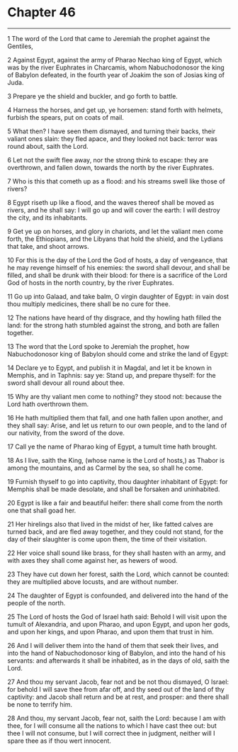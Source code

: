 # Chapter 46

***

1 The word of the Lord that came to Jeremiah the prophet against the Gentiles,

2 Against Egypt, against the army of Pharao Nechao king of Egypt, which was by the river Euphrates in Charcamis, whom Nabuchodonosor the king of Babylon defeated, in the fourth year of Joakim the son of Josias king of Juda.

3 Prepare ye the shield and buckler, and go forth to battle.

4 Harness the horses, and get up, ye horsemen: stand forth with helmets, furbish the spears, put on coats of mail.

5 What then? I have seen them dismayed, and turning their backs, their valiant ones slain: they fled apace, and they looked not back: terror was round about, saith the Lord.

6 Let not the swift flee away, nor the strong think to escape: they are overthrown, and fallen down, towards the north by the river Euphrates.

7 Who is this that cometh up as a flood: and his streams swell like those of rivers?

8 Egypt riseth up like a flood, and the waves thereof shall be moved as rivers, and he shall say: I will go up and will cover the earth: I will destroy the city, and its inhabitants.

9 Get ye up on horses, and glory in chariots, and let the valiant men come forth, the Ethiopians, and the Libyans that hold the shield, and the Lydians that take, and shoot arrows.

10 For this is the day of the Lord the God of hosts, a day of vengeance, that he may revenge himself of his enemies: the sword shall devour, and shall be filled, and shall be drunk with their blood: for there is a sacrifice of the Lord God of hosts in the north country, by the river Euphrates.

11 Go up into Galaad, and take balm, O virgin daughter of Egypt: in vain dost thou multiply medicines, there shall be no cure for thee.

12 The nations have heard of thy disgrace, and thy howling hath filled the land: for the strong hath stumbled against the strong, and both are fallen together.

13 The word that the Lord spoke to Jeremiah the prophet, how Nabuchodonosor king of Babylon should come and strike the land of Egypt:

14 Declare ye to Egypt, and publish it in Magdal, and let it be known in Memphis, and in Taphnis: say ye: Stand up, and prepare thyself: for the sword shall devour all round about thee.

15 Why are thy valiant men come to nothing? they stood not: because the Lord hath overthrown them.

16 He hath multiplied them that fall, and one hath fallen upon another, and they shall say: Arise, and let us return to our own people, and to the land of our nativity, from the sword of the dove.

17 Call ye the name of Pharao king of Egypt, a tumult time hath brought.

18 As I live, saith the King, (whose name is the Lord of hosts,) as Thabor is among the mountains, and as Carmel by the sea, so shall he come.

19 Furnish thyself to go into captivity, thou daughter inhabitant of Egypt: for Memphis shall be made desolate, and shall be forsaken and uninhabited.

20 Egypt is like a fair and beautiful heifer: there shall come from the north one that shall goad her.

21 Her hirelings also that lived in the midst of her, like fatted calves are turned back, and are fled away together, and they could not stand, for the day of their slaughter is come upon them, the time of their visitation.

22 Her voice shall sound like brass, for they shall hasten with an army, and with axes they shall come against her, as hewers of wood.

23 They have cut down her forest, saith the Lord, which cannot be counted: they are multiplied above locusts, and are without number.

24 The daughter of Egypt is confounded, and delivered into the hand of the people of the north.

25 The Lord of hosts the God of Israel hath said: Behold I will visit upon the tumult of Alexandria, and upon Pharao, and upon Egypt, and upon her gods, and upon her kings, and upon Pharao, and upon them that trust in him.

26 And I will deliver them into the hand of them that seek their lives, and into the hand of Nabuchodonosor king of Babylon, and into the hand of his servants: and afterwards it shall be inhabited, as in the days of old, saith the Lord.

27 And thou my servant Jacob, fear not and be not thou dismayed, O Israel: for behold I will save thee from afar off, and thy seed out of the land of thy captivity: and Jacob shall return and be at rest, and prosper: and there shall be none to terrify him.

28 And thou, my servant Jacob, fear not, saith the Lord: because I am with thee, for I will consume all the nations to which I have cast thee out: but thee I will not consume, but I will correct thee in judgment, neither will I spare thee as if thou wert innocent.

